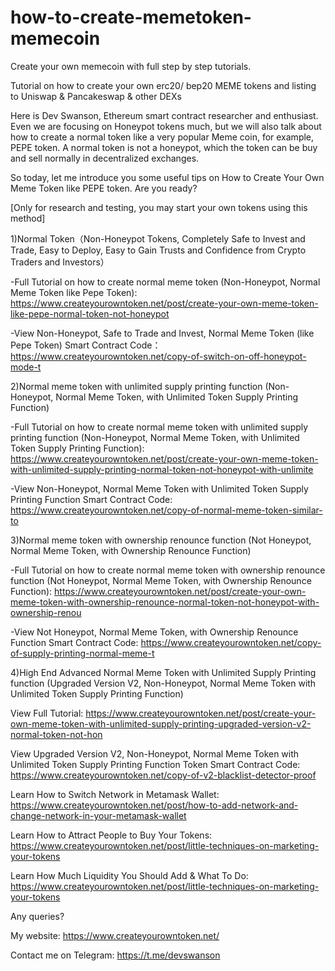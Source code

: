 # how-to-create-memetoken-memecoin
Create your own memecoin with full step by step tutorials.

Tutorial on how to create your own erc20/ bep20 MEME tokens and listing to Uniswap & Pancakeswap & other DEXs

Here is Dev Swanson, Ethereum smart contract researcher and enthusiast. Even we are focusing on Honeypot tokens much, but we will also talk about how to create a normal token like a very popular Meme coin, for example, PEPE token. A normal token is not a honeypot, which the token can be buy and sell normally in decentralized exchanges.

So today, let me introduce you some useful tips on How to Create Your Own Meme Token like PEPE token. Are you ready?

[Only for research and testing, you may start your own tokens using this method]


1)Normal Token（Non-Honeypot Tokens, Completely Safe to Invest and Trade, Easy to Deploy, Easy to Gain Trusts and Confidence from Crypto Traders and Investors）

-Full Tutorial on how to create normal meme token (Non-Honeypot, Normal Meme Token like Pepe Token): https://www.createyourowntoken.net/post/create-your-own-meme-token-like-pepe-normal-token-not-honeypot

-View Non-Honeypot, Safe to Trade and Invest, Normal Meme Token (like Pepe Token) Smart Contract Code：https://www.createyourowntoken.net/copy-of-switch-on-off-honeypot-mode-t


2)Normal meme token with unlimited supply printing function (Non-Honeypot, Normal Meme Token, with Unlimited Token Supply Printing Function)

-Full Tutorial on how to create normal meme token with unlimited supply printing function (Non-Honeypot, Normal Meme Token, with Unlimited Token Supply Printing Function): https://www.createyourowntoken.net/post/create-your-own-meme-token-with-unlimited-supply-printing-normal-token-not-honeypot-with-unlimite

-View Non-Honeypot, Normal Meme Token with Unlimited Token Supply Printing Function Smart Contract Code: https://www.createyourowntoken.net/copy-of-normal-meme-token-similar-to


3)Normal meme token with ownership renounce function (Not Honeypot, Normal Meme Token, with Ownership Renounce Function)

-Full Tutorial on how to create normal meme token with ownership renounce function (Not Honeypot, Normal Meme Token, with Ownership Renounce Function): https://www.createyourowntoken.net/post/create-your-own-meme-token-with-ownership-renounce-normal-token-not-honeypot-with-ownership-renou

-View Not Honeypot, Normal Meme Token, with Ownership Renounce Function Smart Contract Code: https://www.createyourowntoken.net/copy-of-supply-printing-normal-meme-t


4)High End Advanced Normal Meme Token with Unlimited Supply Printing function (Upgraded Version V2, Non-Honeypot, Normal Meme Token with Unlimited Token Supply Printing Function)

View Full Tutorial: https://www.createyourowntoken.net/post/create-your-own-meme-token-with-unlimited-supply-printing-upgraded-version-v2-normal-token-not-hon

View Upgraded Version V2, Non-Honeypot, Normal Meme Token with Unlimited Token Supply Printing Function Token Smart Contract Code: https://www.createyourowntoken.net/copy-of-v2-blacklist-detector-proof


Learn How to Switch Network in Metamask Wallet: https://www.createyourowntoken.net/post/how-to-add-network-and-change-network-in-your-metamask-wallet

Learn How to Attract People to Buy Your Tokens: https://www.createyourowntoken.net/post/little-techniques-on-marketing-your-tokens

Learn How Much Liquidity You Should Add & What To Do: https://www.createyourowntoken.net/post/little-techniques-on-marketing-your-tokens


Any queries?

My website: https://www.createyourowntoken.net/

Contact me on Telegram: https://t.me/devswanson
